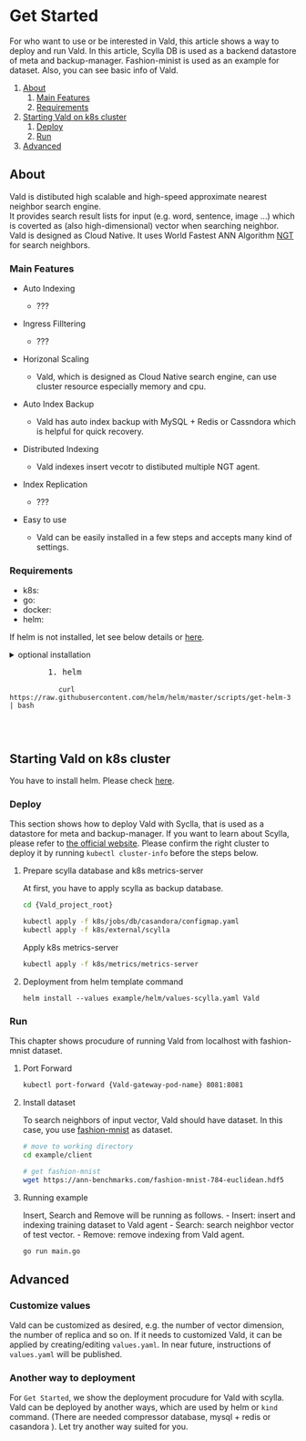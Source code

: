 # Get Started

For who want to use or be interested in Vald, this article shows a way to deploy and run Vald.
In this article, Scylla DB is used as a backend datastore of meta and backup-manager.
Fashion-minist is used as an example for dataset.
Also, you can see basic info of Vald.

1. [About](#About)
    1. [Main Features](#Main-Features)
    2. [Requirements](#Requirements)
2. [Starting Vald on k8s cluster](#Starting-Vald-on-k8s-cluster)
    1. [Deploy](#Deploy)
    2. [Run](#Run)
3. [Advanced](#Advanced)

## About

Vald is distibuted high scalable and high-speed approximate nearest neighbor search engine.<br>
It provides search result lists for input (e.g. word, sentence, image ...) which is coverted as (also high-dimensional) vector when searching neighbor.<br>
Vald is designed as Cloud Native.
It uses World Fastest ANN Algorithm [NGT](https://github.com/yahoojapan/NGT) for search neighbors.

### Main Features

- Auto Indexing
    - ???

- Ingress Filltering
    - ???

- Horizonal Scaling
    - Vald, which is designed as Cloud Native search engine, can use cluster resource especially memory and cpu.

- Auto Index Backup
    - Vald has auto index backup with MySQL + Redis or Cassndora which is helpful for quick recovery.

- Distributed Indexing
    - Vald indexes insert vecotr to distibuted multiple NGT agent. 

- Index Replication
    - ???

- Easy to use
    - Vald can be easily installed in a few steps and accepts many kind of settings.

### Requirements

- k8s: 
- go:
- docker:
- helm: 

If helm is not installed, let see below details or [here](https://htlm.sh/docs/intro/install).

<details>
    <summary>optional installation</summray>
    <div>
    <pre>
        1. helm
            <code>
            curl https://raw.githubusercontent.com/helm/helm/master/scripts/get-helm-3 | bash
            </code>
    </pre>
    </div>
</details>

## Starting Vald on k8s cluster

You have to install helm. Please check [here](https://github.com/helm/helm#install).

### Deploy

This section shows how to deploy Vald with Syclla, that is used as a datastore for meta and backup-manager.
If you want to learn about Scylla, please refer to [the official website](https://www.scylladb.com/).
Please confirm the right cluster to deploy it by running `kubectl cluster-info` before the steps below.

1. Prepare scylla database and k8s metrics-server

    At first, you have to apply scylla as backup database.

    ```bash
    cd {Vald_project_root}
    
    kubectl apply -f k8s/jobs/db/casandora/configmap.yaml
    kubectl apply -f k8s/external/scylla
    ```

    Apply k8s metrics-server

    ```bash
    kubectl apply -f k8s/metrics/metrics-server
    ```

2. Deployment from helm template command

    ```
    helm install --values example/helm/values-scylla.yaml Vald
    ```

### Run

This chapter shows procudure of running Vald from localhost with fashion-mnist dataset.

1. Port Forward

    ```bash
    kubectl port-forward {Vald-gateway-pod-name} 8081:8081
    ```

2. Install dataset

    To search neighbors of input vector, Vald should have dataset.
    In this case, you use [fashion-mnist](https://github.com/zalandoresearch/fashion-mnist) as dataset.

    ```bash
    # move to working directory
    cd example/client
    
    # get fashion-mnist
    wget https://ann-benchmarks.com/fashion-mnist-784-euclidean.hdf5
    ```

3. Running example

    Insert, Search and Remove will be running as follows.
        - Insert: insert and indexing training dataset to Vald agent
        - Search: search neighbor vector of test vector.
        - Remove: remove indexing from Vald agent.

    ```bash
    go run main.go
    ```

## Advanced

### Customize values

Vald can be customized as desired, e.g. the number of vector dimension, the number of replica and so on.
If it needs to customized Vald, it can be applied by creating/editing `values.yaml`.
In near future, instructions of `values.yaml` will be published.

### Another way to deployment

For `Get Started`, we show the deployment procudure for Vald with scylla.
Vald can be deployed by another ways, which are used by helm or `kind` command. (There are needed compressor database, mysql + redis or casandora ).
Let try another way suited for you.

